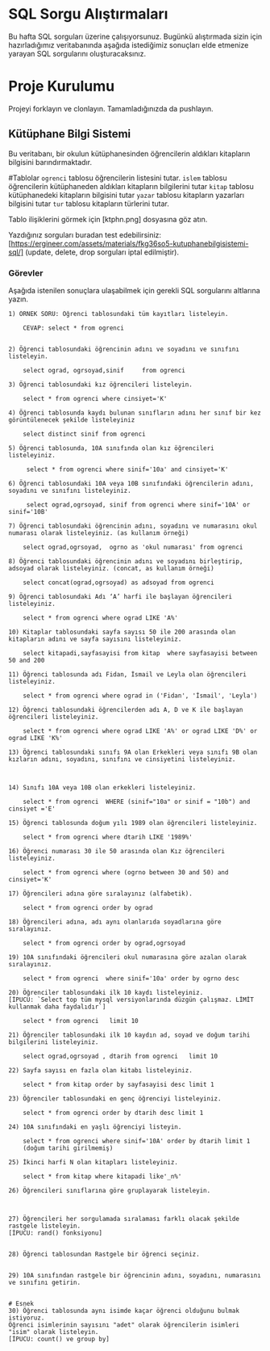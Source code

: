 # SQL Sorgu Alıştırmaları

Bu hafta SQL sorguları üzerine çalışıyorsunuz. Bugünkü alıştırmada sizin için hazırladığımız veritabanında aşağıda istediğimiz sonuçları elde etmenize yarayan SQL sorgularını oluşturacaksınız.

# Proje Kurulumu
Projeyi forklayın ve clonlayın. Tamamladığınızda da pushlayın.

## Kütüphane Bilgi Sistemi

Bu veritabanı, bir okulun kütüphanesinden öğrencilerin aldıkları kitapların bilgisini barındırmaktadır.

#Tablolar 
`ogrenci` tablosu öğrencilerin listesini tutar.
`islem` tablosu öğrencilerin kütüphaneden aldıkları kitapların bilgilerini tutar
`kitap` tablosu kütüphanedeki kitapların bilgisini tutar
`yazar` tablosu kitapların yazarları bilgisini tutar
`tur` tablosu kitapların türlerini tutar.

Tablo ilişiklerini görmek için [ktphn.png] dosyasına göz atın.

Yazdığınız sorguları buradan test edebilirsiniz: [https://ergineer.com/assets/materials/fkg36so5-kutuphanebilgisistemi-sql/] (update, delete, drop sorguları iptal edilmiştir).

### Görevler

Aşağıda istenilen sonuçlara ulaşabilmek için gerekli SQL sorgularını altlarına yazın. 


	1) ÖRNEK SORU: Öğrenci tablosundaki tüm kayıtları listeleyin.
	
		CEVAP: select * from ogrenci

	
	2) Öğrenci tablosundaki öğrencinin adını ve soyadını ve sınıfını listeleyin.
	  
	    select ograd, ogrsoyad,sinif	 from ogrenci
	
	3) Öğrenci tablosundaki kız öğrencileri listeleyin. 
	
		select * from ogrenci where cinsiyet='K'

	4) Öğrenci tablosunda kaydı bulunan sınıfların adını her sınıf bir kez görüntülenecek şekilde listeleyiniz
	
		select distinct sinif from ogrenci
	
	5) Öğrenci tablosunda, 10A sınıfında olan kız öğrencileri listeleyiniz.

		 select * from ogrenci where sinif='10a' and cinsiyet='K'
	
	6) Öğrenci tablosundaki 10A veya 10B sınıfındaki öğrencilerin adını, soyadını ve sınıfını listeleyiniz.
	
		 select ograd,ogrsoyad, sinif from ogrenci where sinif='10A' or sinif='10B'
	
	7) Öğrenci tablosundaki öğrencinin adını, soyadını ve numarasını okul numarası olarak listeleyiniz. (as kullanım örneği)
	
		select ograd,ogrsoyad,  ogrno as 'okul numarası' from ogrenci
	
	8) Öğrenci tablosundaki öğrencinin adını ve soyadını birleştirip, adsoyad olarak listeleyiniz. (concat, as kullanım örneği)
	
		select concat(ograd,ogrsoyad) as adsoyad from ogrenci 
	
	9) Öğrenci tablosundaki Adı ‘A’ harfi ile başlayan öğrencileri listeleyiniz.
	
		select * from ogrenci where ograd LIKE 'A%'
	
	10) Kitaplar tablosundaki sayfa sayısı 50 ile 200 arasında olan kitapların adını ve sayfa sayısını listeleyiniz.

		select kitapadi,sayfasayisi from kitap  where sayfasayisi between 50 and 200

	11) Öğrenci tablosunda adı Fidan, İsmail ve Leyla olan öğrencileri listeleyiniz.
	
		select * from ogrenci where ograd in ('Fidan', 'İsmail', 'Leyla')

	12) Öğrenci tablosundaki öğrencilerden adı A, D ve K ile başlayan öğrencileri listeleyiniz.
	
		select * from ogrenci where ograd LIKE 'A%' or ograd LIKE 'D%' or ograd LIKE 'K%'
	
	13) Öğrenci tablosundaki sınıfı 9A olan Erkekleri veya sınıfı 9B olan kızların adını, soyadını, sınıfını ve cinsiyetini listeleyiniz.
	


	14) Sınıfı 10A veya 10B olan erkekleri listeleyiniz.
	
		select * from ogrenci  WHERE (sinif="10a" or sinif = "10b") and cinsiyet ='E'
	
	15) Öğrenci tablosunda doğum yılı 1989 olan öğrencileri listeleyiniz.
	
		select * from ogrenci where dtarih LIKE '1989%'
	
	16) Öğrenci numarası 30 ile 50 arasında olan Kız öğrencileri listeleyiniz.
	
		select * from ogrenci where (ogrno between 30 and 50) and cinsiyet='K'
	
	17) Öğrencileri adına göre sıralayınız (alfabetik).
	
		select * from ogrenci order by ograd
	
	18) Öğrencileri adına, adı aynı olanlarıda soyadlarına göre sıralayınız.
	
		select * from ogrenci order by ograd,ogrsoyad
	
	19) 10A sınıfındaki öğrencileri okul numarasına göre azalan olarak sıralayınız.
	
		select * from ogrenci  where sinif='10a' order by ogrno desc 

	20) Öğrenciler tablosundaki ilk 10 kaydı listeleyiniz.
	[İPUCU: `Select top tüm mysql versiyonlarında düzgün çalışmaz. LİMİT kullanmak daha faydalıdır`]
	
		select * from ogrenci   limit 10

	21) Öğrenciler tablosundaki ilk 10 kaydın ad, soyad ve doğum tarihi bilgilerini listeleyiniz.
	
		select ograd,ogrsoyad , dtarih from ogrenci   limit 10
	
	22) Sayfa sayısı en fazla olan kitabı listeleyiniz.
	
		select * from kitap order by sayfasayisi desc limit 1
	
	23) Öğrenciler tablosundaki en genç öğrenciyi listeleyiniz.
	
		select * from ogrenci order by dtarih desc limit 1
	
	24) 10A sınıfındaki en yaşlı öğrenciyi listeyin.
	
		select * from ogrenci where sinif='10A' order by dtarih limit 1
		(doğum tarihi girilmemiş)
	
	25) İkinci harfi N olan kitapları listeleyiniz.
	
		select * from kitap where kitapadi like'_n%'

	26) Öğrencileri sınıflarına göre gruplayarak listeleyin.
	
		
	
	27) Öğrencileri her sorgulamada sıralaması farklı olacak şekilde rastgele listeleyin. 
	[İPUCU: rand() fonksiyonu]
	
	
	28) Öğrenci tablosundan Rastgele bir öğrenci seçiniz.
	
	
	29) 10A sınıfından rastgele bir öğrencinin adını, soyadını, numarasını ve sınıfını getirin.
	
	
	# Esnek
	30) Öğrenci tablosunda aynı isimde kaçar öğrenci olduğunu bulmak istiyoruz. 
	Öğrenci isimlerinin sayısını "adet" olarak öğrencilerin isimleri "isim" olarak listeleyin. 
	[İPUCU: count() ve group by]

